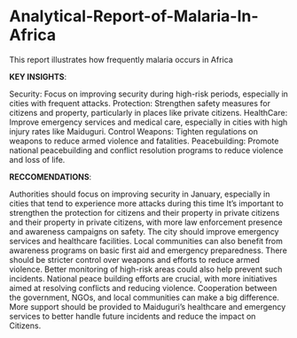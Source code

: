# Analytical-Report-of-Malaria-In-Africa
This report illustrates how frequently malaria occurs in Africa

**KEY INSIGHTS**:

Security:
Focus on improving security during high-risk periods, especially in cities with frequent attacks.
Protection:
Strengthen safety measures for citizens and property, particularly in places like private citizens.
HealthCare:
Improve emergency services and medical care, especially in cities with high injury rates like Maiduguri.
Control Weapons:
Tighten regulations on weapons to reduce armed violence and fatalities.
Peacebuilding:
Promote national peacebuilding and conflict resolution programs to reduce violence and loss of life.

**RECCOMENDATIONS**:

Authorities should focus on improving security in January, especially in cities that tend to experience more attacks during this time
It’s important to strengthen the protection for citizens and their property in private citizens and their property in private citizens, with more law enforcement presence and awareness campaigns on safety.
The city should improve emergency services and healthcare facilities. Local communities can also benefit from awareness programs on basic first aid and emergency preparedness.
There should be stricter control over weapons and efforts to reduce armed violence. Better monitoring of high-risk areas could also help prevent such incidents.
National peace building efforts are crucial, with more initiatives aimed at resolving conflicts and reducing violence. Cooperation between the government, NGOs, and local communities can make a big difference.
More support should be provided to Maiduguri’s healthcare and emergency services to better handle future incidents and reduce the impact on Citizens.

